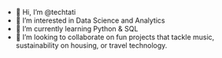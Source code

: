 - 👋 Hi, I’m @techtati
- 👀 I’m interested in Data Science and Analytics
- 🌱 I’m currently learning Python & SQL
- 💞️ I’m looking to collaborate on fun projects that tackle music, sustainability on housing, or travel technology.

<!---
techtati/techtati is a ✨ special ✨ repository because its `README.md` (this file) appears on your GitHub profile.
You can click the Preview link to take a look at your changes.
--->

